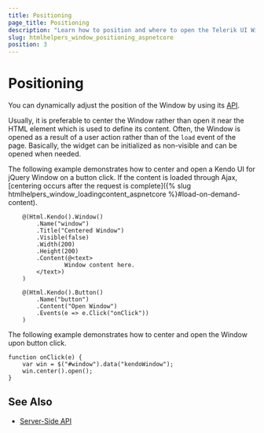 ```yaml
---
title: Positioning
page_title: Positioning
description: "Learn how to position and where to open the Telerik UI Window component for {{ site.framework }}."
slug: htmlhelpers_window_positioning_aspnetcore
position: 3
---
```


# Positioning

You can dynamically adjust the position of the Window by using its [API](/api/window).

Usually, it is preferable to center the Window rather than open it near the HTML element which is used to define its content. Often, the Window is opened as a result of a user action rather than of the `load` event of the page. Basically, the widget can be initialized as non-visible and can be opened when needed.

The following example demonstrates how to center and open a Kendo UI for jQuery Window on a button click. If the content is loaded through Ajax, [centering occurs after the request is complete]({% slug htmlhelpers_window_loadingcontent_aspnetcore %}#load-on-demand-content).

```HtmlHelper
    @(Html.Kendo().Window()
        .Name("window")
        .Title("Centered Window")
        .Visible(false)
        .Width(200)
        .Height(200)
        .Content(@<text>
                Window content here.
        </text>)
    )

    @(Html.Kendo().Button()
        .Name("button")
        .Content("Open Window")
        .Events(e => e.Click("onClick"))
    )
```

The following example demonstrates how to center and open the Window upon button click.

    function onClick(e) {
        var win = $("#window").data("kendoWindow");
        win.center().open();
    }

## See Also

* [Server-Side API](/api/window)
